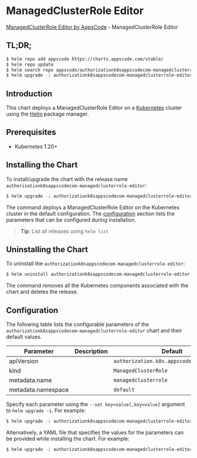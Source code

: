 # ManagedClusterRole Editor

[ManagedClusterRole Editor by AppsCode](https://appscode.com) - ManagedClusterRole Editor

## TL;DR;

```bash
$ helm repo add appscode https://charts.appscode.com/stable/
$ helm repo update
$ helm search repo appscode/authorizationk8sappscodecom-managedclusterrole-editor --version=v0.26.0
$ helm upgrade -i authorizationk8sappscodecom-managedclusterrole-editor appscode/authorizationk8sappscodecom-managedclusterrole-editor -n default --create-namespace --version=v0.26.0
```

## Introduction

This chart deploys a ManagedClusterRole Editor on a [Kubernetes](http://kubernetes.io) cluster using the [Helm](https://helm.sh) package manager.

## Prerequisites

- Kubernetes 1.20+

## Installing the Chart

To install/upgrade the chart with the release name `authorizationk8sappscodecom-managedclusterrole-editor`:

```bash
$ helm upgrade -i authorizationk8sappscodecom-managedclusterrole-editor appscode/authorizationk8sappscodecom-managedclusterrole-editor -n default --create-namespace --version=v0.26.0
```

The command deploys a ManagedClusterRole Editor on the Kubernetes cluster in the default configuration. The [configuration](#configuration) section lists the parameters that can be configured during installation.

> **Tip**: List all releases using `helm list`

## Uninstalling the Chart

To uninstall the `authorizationk8sappscodecom-managedclusterrole-editor`:

```bash
$ helm uninstall authorizationk8sappscodecom-managedclusterrole-editor -n default
```

The command removes all the Kubernetes components associated with the chart and deletes the release.

## Configuration

The following table lists the configurable parameters of the `authorizationk8sappscodecom-managedclusterrole-editor` chart and their default values.

|     Parameter      | Description |                       Default                        |
|--------------------|-------------|------------------------------------------------------|
| apiVersion         |             | <code>authorization.k8s.appscode.com/v1alpha1</code> |
| kind               |             | <code>ManagedClusterRole</code>                      |
| metadata.name      |             | <code>managedclusterrole</code>                      |
| metadata.namespace |             | <code>default</code>                                 |


Specify each parameter using the `--set key=value[,key=value]` argument to `helm upgrade -i`. For example:

```bash
$ helm upgrade -i authorizationk8sappscodecom-managedclusterrole-editor appscode/authorizationk8sappscodecom-managedclusterrole-editor -n default --create-namespace --version=v0.26.0 --set apiVersion=authorization.k8s.appscode.com/v1alpha1
```

Alternatively, a YAML file that specifies the values for the parameters can be provided while
installing the chart. For example:

```bash
$ helm upgrade -i authorizationk8sappscodecom-managedclusterrole-editor appscode/authorizationk8sappscodecom-managedclusterrole-editor -n default --create-namespace --version=v0.26.0 --values values.yaml
```
